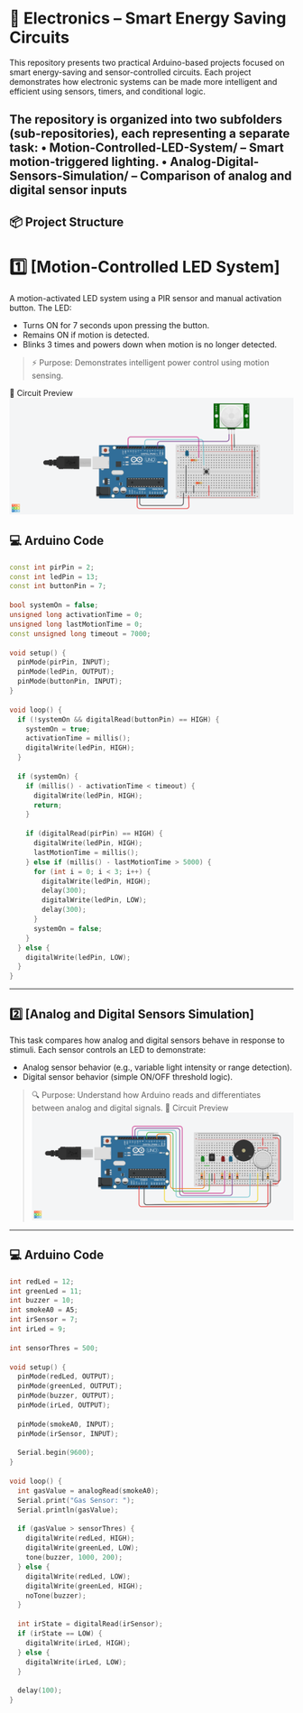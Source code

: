 # 🔌 Electronics – Smart Energy Saving Circuits
This repository presents two practical Arduino-based projects focused on smart energy-saving and sensor-controlled circuits.
Each project demonstrates how electronic systems can be made more intelligent and efficient using sensors, timers, and conditional logic.

The repository is organized into two subfolders (sub-repositories), each representing a separate task:
 • Motion-Controlled-LED-System/ – Smart motion-triggered lighting.
 • Analog-Digital-Sensors-Simulation/ – Comparison of analog and digital sensor inputs
---

## 📦 Project Structure

# 1️⃣ [Motion-Controlled LED System]
A motion-activated LED system using a PIR sensor and manual activation button. The LED:

- Turns ON for 7 seconds upon pressing the button.
- Remains ON if motion is detected.
- Blinks 3 times and powers down when motion is no longer detected.

> ⚡ Purpose: Demonstrates intelligent power control using motion sensing.

📸 Circuit Preview  
![Circuit](MotionControlledLED.png)

## 💻 Arduino Code

```cpp
const int pirPin = 2;
const int ledPin = 13;
const int buttonPin = 7;

bool systemOn = false;
unsigned long activationTime = 0;
unsigned long lastMotionTime = 0;
const unsigned long timeout = 7000;

void setup() {
  pinMode(pirPin, INPUT);
  pinMode(ledPin, OUTPUT);
  pinMode(buttonPin, INPUT);
}

void loop() {
  if (!systemOn && digitalRead(buttonPin) == HIGH) {
    systemOn = true;
    activationTime = millis();
    digitalWrite(ledPin, HIGH);
  }

  if (systemOn) {
    if (millis() - activationTime < timeout) {
      digitalWrite(ledPin, HIGH);
      return;
    }

    if (digitalRead(pirPin) == HIGH) {
      digitalWrite(ledPin, HIGH);
      lastMotionTime = millis();
    } else if (millis() - lastMotionTime > 5000) {
      for (int i = 0; i < 3; i++) {
        digitalWrite(ledPin, HIGH);
        delay(300);
        digitalWrite(ledPin, LOW);
        delay(300);
      }
      systemOn = false;
    }
  } else {
    digitalWrite(ledPin, LOW);
  }
}
```
---

## 2️⃣ [Analog and Digital Sensors Simulation]
This task compares how analog and digital sensors behave in response to stimuli. Each sensor controls an LED to demonstrate:

- Analog sensor behavior (e.g., variable light intensity or range detection).
- Digital sensor behavior (simple ON/OFF threshold logic).

> 🔍 Purpose: Understand how Arduino reads and differentiates between analog and digital signals.
📸 Circuit Preview  
![Circuit](AnalogDigitalSensors.png)
---

## 💻 Arduino Code

```cpp
int redLed = 12;
int greenLed = 11;
int buzzer = 10;
int smokeA0 = A5;
int irSensor = 7;
int irLed = 9;

int sensorThres = 500;

void setup() {
  pinMode(redLed, OUTPUT);
  pinMode(greenLed, OUTPUT);
  pinMode(buzzer, OUTPUT);
  pinMode(irLed, OUTPUT);
  
  pinMode(smokeA0, INPUT);
  pinMode(irSensor, INPUT);

  Serial.begin(9600);
}

void loop() {
  int gasValue = analogRead(smokeA0);
  Serial.print("Gas Sensor: ");
  Serial.println(gasValue);

  if (gasValue > sensorThres) {
    digitalWrite(redLed, HIGH);
    digitalWrite(greenLed, LOW);
    tone(buzzer, 1000, 200);
  } else {
    digitalWrite(redLed, LOW);
    digitalWrite(greenLed, HIGH);
    noTone(buzzer);
  }

  int irState = digitalRead(irSensor);
  if (irState == LOW) {
    digitalWrite(irLed, HIGH);
  } else {
    digitalWrite(irLed, LOW);
  }

  delay(100);
}
